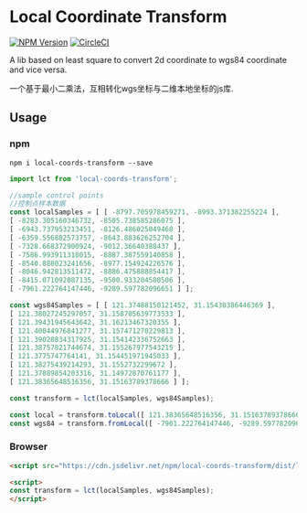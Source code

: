 # Local Coordinate Transform

[![NPM Version](https://img.shields.io/npm/v/local-coords-transform.svg)](https://github.com/fuzhenn/local-coords-transform) [![CircleCI](https://circleci.com/gh/fuzhenn/local-coords-transform.svg?style=shield)](https://circleci.com/gh/fuzhenn/local-coords-transform)

A lib based on least square to convert 2d coordinate to wgs84 coordinate and vice versa.

一个基于最小二乘法，互相转化wgs坐标与二维本地坐标的js库.

## Usage

### npm
```shell
npm i local-coords-transform --save
```

```js
import lct from 'local-coords-transform';

//sample control points
//控制点样本数据
const localSamples = [ [ -8797.705978459271, -8993.371382255224 ],
[ -8283.305160346732, -8505.738585286075 ],
[ -6943.737953213451, -8126.486025049468 ],
[ -6359.556882573757, -8643.883626252704 ],
[ -7328.668372900924, -9012.36640388437 ],
[ -7586.993911318015, -8887.387559140858 ],
[ -8540.888023241656, -8977.154924226576 ],
[ -8046.942813511472, -8886.475888854417 ],
[ -8415.071092087135, -9500.933204580506 ],
[ -7961.222764147446, -9289.597782096651 ] ];

const wgs84Samples = [ [ 121.37488150121452, 31.15430386446369 ],
[ 121.38027245297057, 31.158705639773533 ],
[ 121.39431945643642, 31.16213467320355 ],
[ 121.40044976841277, 31.157471270229813 ],
[ 121.39028834317925, 31.154142336752663 ],
[ 121.38757821744674, 31.155267977543215 ],
[ 121.3775747764141, 31.154451971945033 ],
[ 121.38275439214293, 31.1552732299672 ],
[ 121.37889854203316, 31.14972870761177 ],
[ 121.38365648516356, 31.15163789378666 ] ];

const transform = lct(localSamples, wgs84Samples);

const local = transform.toLocal([ 121.38365648516356, 31.15163789378666 ]);
const wgs84 = transform.fromLocal([ -7961.222764147446, -9289.597782096651 ]);
```

### Browser
```html
<script src="https://cdn.jsdelivr.net/npm/local-coords-transform/dist/local-coords-transform.js"></script>

<script>
const transform = lct(localSamples, wgs84Samples);
</script>

```
